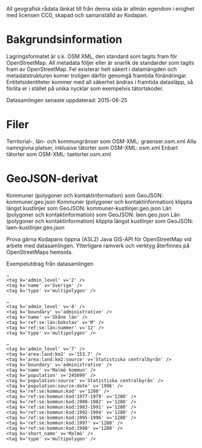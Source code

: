 All geografisk rådata länkat till från denna sida är allmän egendom i enighet med licensen CC0, skapad och samanställd av Kodapan.

# Bakgrundsinformation


Lagringsformatet är s.k. OSM XML, den standard som tagits fram för OpenStreetMap. All metadata följer eller är snarlik de standarder som tagits fram av OpenStreetMap. Fel existerar helt säkert i datamängden och metadatstrukturen komer troligen därför genomgå framtida förändringar. Entitetsidentiteter kommer med all säkerhet ändras i framtida datasläpp, så förlita er i stället på unika nycklar som exempelvis tätortskoder.

Datasamlingen senaste uppdaterad: 2015-06-25

# Filer
Territorial-, län- och kommungränser som OSM-XML: graenser.osm.xml 
Alla namngivna platser, inklusive tätorter som OSM-XML: osm.xml 
Enbart tätorter som OSM-XML: taetorter.osm.xml 

# GeoJSON-derivat
Kommuner (polygoner och kontaktinformation) som GeoJSON: kommuner.geo.json 
Kommuner (polygoner och kontaktinformation) klippta längst kustlinjer som GeoJSON: kommuner-kustlinjer.geo.json 
Län (polygoner och kontaktinformation) som GeoJSON: laen.geo.json 
Län (polygoner och kontaktinformation) klippta längst kustlinjer som GeoJSON: laen-kustlinjer.geo.json 


Prova gärna Kodapans öppna (ASL2) Java GIS-API för OpenStreetMap vid arbete med datasamlingen.
Ytterligare ramverk och verktyg återfinnes på OpenStreetMaps hemsida.

Exempelutdrag från datasamlingen

    …
    <tag k='admin_level' v='2' />
    <tag k='name' v='Sverige' />
    <tag k='type' v='multipolygon' />
  </relation>

    …
    <tag k='admin_level' v='4' />
    <tag k='boundary' v='administrative' />
    <tag k='name' v='Skåne län' />
    <tag k='ref:se:län:bokstav' v='M' />
    <tag k='ref:se:län:nummer' v='12' />
    <tag k='type' v='multipolygon' />
  </relation>

    …
    <tag k='admin_level' v='7' />
    <tag k='area:land:km2' v='153.7' />
    <tag k='area:land:km2:source' v='Statistiska centralbyrån' />
    <tag k='boundary' v='administrative' />
    <tag k='name' v='Malmö kommun' />
    <tag k='population' v='245699' />
    <tag k='population:source' v='Statistiska centralbyrån' />
    <tag k='population:source:date' v='1996' />
    <tag k='ref:se:kommun:kod' v='1280' />
    <tag k='ref:se:kommun:kod:1977-1979' v='1280' />
    <tag k='ref:se:kommun:kod:1980-1982' v='1280' />
    <tag k='ref:se:kommun:kod:1983-1991' v='1280' />
    <tag k='ref:se:kommun:kod:1992-1994' v='1280' />
    <tag k='ref:se:kommun:kod:1995-1996' v='1280' />
    <tag k='ref:se:kommun:kod:1997' v='1280' />
    <tag k='ref:se:kommun:kod:1998' v='1280' />
    <tag k='short_name' v='Malmö' />
    <tag k='type' v='multipolygon' />
  </relation>

  <node id='-10047' lat='55.59029766127' lon='13.00766274703' >
    <tag k='name' v='Malmö' />
    <tag k='place' v='city' />
    <tag k='ref:se:kommun:centralort' v='yes' />
    <tag k='ref:se:scb:tätort:kod' v='T3604' />
    <tag k='population' v='270214' />
    <tag k='population:source' v='Statistiska centralbyrån' />
    <tag k='population:source:date' v='2010-12-31' />
  </node>
  
  <node id='-11296' lat='55.54037598237' lon='13.04697644572' >
    <tag k='name' v='Lockarp' />
    <tag k='place' v='hamlet' />
    <tag k='ref:se:scb:småort:kod' v='S3541' />
    <tag k='population' v='54' />
    <tag k='population:source' v='Statistiska centralbyrån' />
    <tag k='population:source:date' v='2010-12-31' />
    <tag k='area:land:km2' v='0.13' />
    <tag k='area:land:km2:source' v='Statistiska centralbyrån' />
    <tag k='area:land:km2:source:date' v='2010-12-31' />
  </node>

  <node id='-8856' lat='67.89960152553' lon='18.43996756825' >
    <tag k='ele' v='2111' />
    <tag k='name' v='Kebnekaise' />
    <tag k='natural' v='peak' />
    <tag k='reg_name' v='Giebnegaisi' />
  </node>

  <node id='-3806' lat='58.95171219559' lon='13.61183054168' >
    <tag k='name' v='Vänern' />
    <tag k='natural' v='water' />
  </node>

  <node id='-5174' lat='61.15550537346' lon='13.12195900406' >
    <tag k='building' v='church' />
    <tag k='name' v='Sälens fjällkyrka' />
  </node>

  <node id='-10586' lat='59.65296800975' lon='17.93262322615' >
    <tag k='aeroway' v='aerodrome' />
    <tag k='name' v='Arlanda' />
  </node>

  <node id='-4917' lat='62.2185728507' lon='12.5053349643' >
    <tag k='name' v='Storrödtjämstugan' />
    <tag k='tourism' v='alpine_hut' />
  </node>


